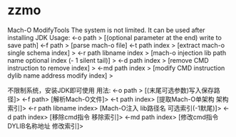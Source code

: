 # zzmo
Mach-O ModifyTools
The system is not limited. It can be used after installing JDK
Usage:
<-o path > [(optional parameter at the end) write to save path]
<-f path > [parse mach-o file]
<-t path index > [extract mach-o single schema index] >
<-r path libname index > [mach-o injection lib path name optional index (- 1 silent tail)] >
<-d path index > [remove CMD instruction to remove index] >
<-md path index > [modify CMD instruction dylib name address modify index] >

不限制系统，安装JDK即可使用
用法:
<-o path > [(末尾可选参数)写入保存路径]>
<-f path> [解析Mach-O文件]>
<-t path index> [提取Mach-O单架构 架构索引]>
<-r path libname index> [Mach-O注入 lib路径名 可选索引(-1默尾)]>
<-d path index> [移除cmd指令 移除索引]>
<-md path index> [修改cmd指令 DYLIB名称地址 修改索引]>
